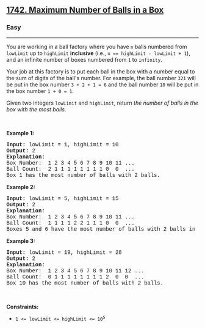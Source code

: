<h2><a href="https://leetcode.com/problems/maximum-number-of-balls-in-a-box/">1742. Maximum Number of Balls in a Box</a></h2><h3>Easy</h3><hr><div><p>You are working in a ball factory where you have <code style="font-family: monospace, Bangla1037, sans-serif;">n</code> balls numbered from <code style="font-family: monospace, Bangla1037, sans-serif;">lowLimit</code> up to <code style="font-family: monospace, Bangla1037, sans-serif;">highLimit</code> <strong>inclusive</strong> (i.e., <code style="font-family: monospace, Bangla1037, sans-serif;">n == highLimit - lowLimit + 1</code>), and an infinite number of boxes numbered from <code style="font-family: monospace, Bangla1037, sans-serif;">1</code> to <code style="font-family: monospace, Bangla1037, sans-serif;">infinity</code>.</p>

<p>Your job at this factory is to put each ball in the box with a number equal to the sum of digits of the ball's number. For example, the ball number <code style="font-family: monospace, Bangla1037, sans-serif;">321</code> will be put in the box number <code style="font-family: monospace, Bangla1037, sans-serif;">3 + 2 + 1 = 6</code> and the ball number <code style="font-family: monospace, Bangla1037, sans-serif;">10</code> will be put in the box number <code style="font-family: monospace, Bangla1037, sans-serif;">1 + 0 = 1</code>.</p>

<p>Given two integers <code style="font-family: monospace, Bangla1037, sans-serif;">lowLimit</code> and <code style="font-family: monospace, Bangla1037, sans-serif;">highLimit</code>, return<em> the number of balls in the box with the most balls.</em></p>

<p>&nbsp;</p>
<p><strong class="example">Example 1:</strong></p>

<pre style="font-family: SFMono-Regular, Consolas, &quot;Liberation Mono&quot;, Menlo, Courier, monospace, Bangla1037, sans-serif;"><strong>Input:</strong> lowLimit = 1, highLimit = 10
<strong>Output:</strong> 2
<strong>Explanation:</strong>
Box Number:  1 2 3 4 5 6 7 8 9 10 11 ...
Ball Count:  2 1 1 1 1 1 1 1 1 0  0  ...
Box 1 has the most number of balls with 2 balls.</pre>

<p><strong class="example">Example 2:</strong></p>

<pre style="font-family: SFMono-Regular, Consolas, &quot;Liberation Mono&quot;, Menlo, Courier, monospace, Bangla1037, sans-serif;"><strong>Input:</strong> lowLimit = 5, highLimit = 15
<strong>Output:</strong> 2
<strong>Explanation:</strong>
Box Number:  1 2 3 4 5 6 7 8 9 10 11 ...
Ball Count:  1 1 1 1 2 2 1 1 1 0  0  ...
Boxes 5 and 6 have the most number of balls with 2 balls in each.
</pre>

<p><strong class="example">Example 3:</strong></p>

<pre style="font-family: SFMono-Regular, Consolas, &quot;Liberation Mono&quot;, Menlo, Courier, monospace, Bangla1037, sans-serif;"><strong>Input:</strong> lowLimit = 19, highLimit = 28
<strong>Output:</strong> 2
<strong>Explanation:</strong>
Box Number:  1 2 3 4 5 6 7 8 9 10 11 12 ...
Ball Count:  0 1 1 1 1 1 1 1 1 2  0  0  ...
Box 10 has the most number of balls with 2 balls.
</pre>

<p>&nbsp;</p>
<p><strong>Constraints:</strong></p>

<ul>
	<li><code style="font-family: monospace, Bangla1037, sans-serif;">1 &lt;= lowLimit &lt;= highLimit &lt;= 10<sup>5</sup></code></li>
</ul>
</div>